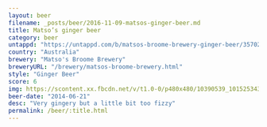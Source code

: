 ```yaml
---
layout: beer
filename: _posts/beer/2016-11-09-matsos-ginger-beer.md
title: Matso’s ginger beer
category: beer
untappd: "https://untappd.com/b/matsos-broome-brewery-ginger-beer/35702"
country: "Australia"
brewery: "Matso's Broome Brewery"
breweryURL: "/brewery/matsos-broome-brewery.html"
style: "Ginger Beer"
score: 6
img: https://scontent.xx.fbcdn.net/v/t1.0-0/p480x480/10390539_10152534306248745_2125625178149511710_n.jpg?oh=5761d62fe403367207f75369ad23bbeb&oe=598F7046
beer-date: "2014-06-21"
desc: "Very gingery but a little bit too fizzy"
permalink: /beer/:title.html
---
```

